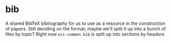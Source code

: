 # bib
A shared BibTeX bibliography for us to use as a resource in the construction of papers. Still deciding on the format; maybe we'll split it up into a bunch of files by topic? Right now `eis-common.bib` is split up into sections by headers.
